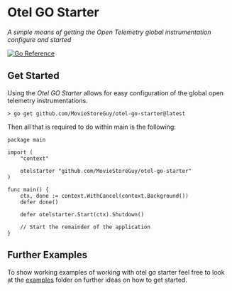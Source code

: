 # Otel GO Starter
_A simple means of getting the Open Telemetry global instrumentation configure and started_

[![Go Reference](https://pkg.go.dev/badge/github.com/MovieStoreGuy/otel-go-starter.svg)](https://pkg.go.dev/github.com/MovieStoreGuy/otel-go-starter)


## Get Started

Using the _Otel GO Starter_ allows for easy configuration of the global open telemetry instrumentations.

```shell
> go get github.com/MovieStoreGuy/otel-go-starter@latest
```

Then all that is required to do within main is the following:
```golang
package main

import (
    "context"

    otelstarter "github.com/MovieStoreGuy/otel-go-starter"
)

func main() {
    ctx, done := context.WithCancel(context.Background())
    defer done()

    defer otelstarter.Start(ctx).Shutdown()

    // Start the remainder of the application
}
```

## Further Examples

To show working examples of working with otel go starter feel free to look at the [examples](./examples) folder on further ideas on how to get started.